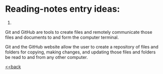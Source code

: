 # Reading-notes entry ideas:

1. 
Git and GitHub are tools to create files and remotely communicate those files and documents to and form the computer terminal.

Git and the GitHub website allow the user to create a repository of files and folders for copying, making changes, and updating those files and folders be read to and from any other computer.

[<<back](README.md)